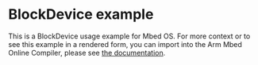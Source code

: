 # BlockDevice example

This is a BlockDevice usage example for Mbed OS. For more context or to see this example in a rendered form, you can import into the Arm Mbed Online Compiler, please see [the documentation](https://os.mbed.com/docs/mbed-os/latest/apis/blockdevice.html).
